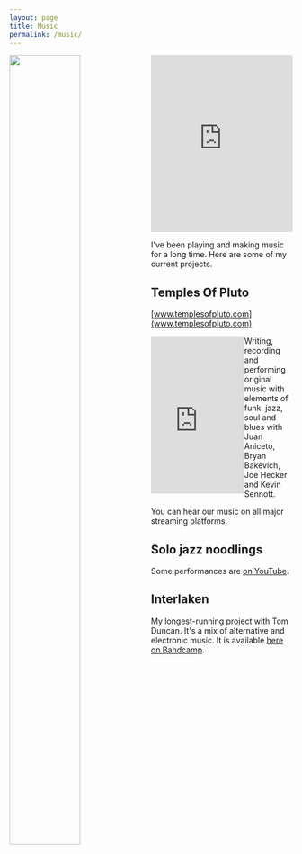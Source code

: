 ```yaml
---
layout: page
title: Music
permalink: /music/
---
```


<img style="float: left" src="../content/sam_gtr_small.jpeg" height="60%" width="50%">
<iframe width="50%" height="315" src="https://www.youtube.com/embed/tXqyDNS22SM" title="YouTube video player" frameborder="0" allow="accelerometer; autoplay; clipboard-write; encrypted-media; gyroscope; picture-in-picture" allowfullscreen></iframe>

I've been playing and making music for a long time. Here are some of my current
projects.

Temples Of Pluto
---
[www.templesofpluto.com](www.templesofpluto.com)

<iframe style="float: left" src="https://open.spotify.com/embed/album/0AoOgrH4Gsdl45BjwQeOGu" width="33%" height="280" frameBorder="0" allowtransparency="true" allow="encrypted-media"></iframe>

Writing, recording and performing original music with elements of funk, jazz,
soul and blues with Juan Aniceto, Bryan Bakevich, Joe Hecker and Kevin Sennott.

You can hear our music on all major streaming platforms.

Solo jazz noodlings
---
Some performances are [on YouTube](https://www.youtube.com/channel/UC3ZWIGMG6HZFz-5yePfdZ2A).


Interlaken
---
My longest-running project with Tom Duncan. It's a mix of alternative and
electronic music. It is available [here on Bandcamp](https://interlakenmusic.bandcamp.com/).
